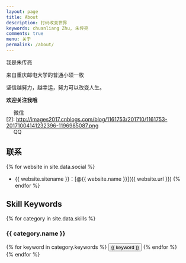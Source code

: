 ```yaml
---
layout: page
title: About
description: 打码改变世界
keywords: chuanliang Zhu, 朱传亮
comments: true
menu: 关于
permalink: /about/
---
```


我是朱传亮

来自重庆邮电大学的普通小硕一枚

坚信越努力，越幸运，努力可以改变人生。  

**欢迎关注我哦**  
  
[1]: http://images2017.cnblogs.com/blog/1161753/201710/1161753-20171004141054365-1663016846.png  
&nbsp;&nbsp;&nbsp;&nbsp;&nbsp;微信  
[2]: http://images2017.cnblogs.com/blog/1161753/201710/1161753-20171004141232396-1196985087.png  
&nbsp;&nbsp;&nbsp;&nbsp;&nbsp;QQ  


  
  




## 联系

{% for website in site.data.social %}
* {{ website.sitename }}：[@{{ website.name }}]({{ website.url }})
{% endfor %}

## Skill Keywords

{% for category in site.data.skills %}
### {{ category.name }}
<div class="btn-inline">
{% for keyword in category.keywords %}
<button class="btn btn-outline" type="button">{{ keyword }}</button>
{% endfor %}
</div>
{% endfor %}
